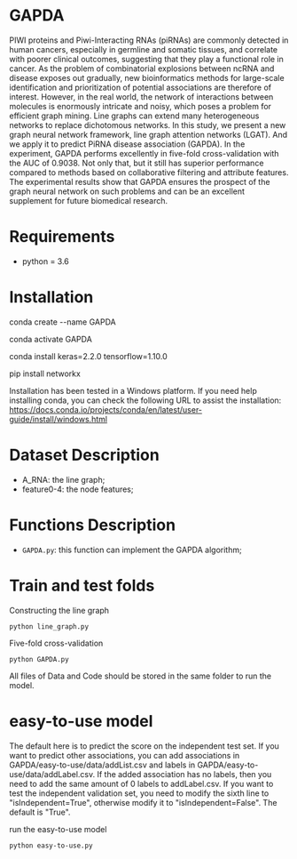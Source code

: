 # GAPDA
PIWI proteins and Piwi-Interacting RNAs (piRNAs) are commonly detected in human cancers, especially in germline and somatic tissues, and correlate with poorer clinical outcomes, suggesting that they play a functional role in cancer. As the problem of combinatorial explosions between ncRNA and disease exposes out gradually, new bioinformatics methods for large-scale identification and prioritization of potential associations are therefore of interest. However, in the real world, the network of interactions between molecules is enormously intricate and noisy, which poses a problem for efficient graph mining. Line graphs can extend many heterogeneous networks to replace dichotomous networks. In this study, we present a new graph neural network framework, line graph attention networks (LGAT). And we apply it to predict PiRNA disease association (GAPDA). In the experiment, GAPDA performs excellently in five-fold cross-validation with the AUC of 0.9038. Not only that, but it still has superior performance compared to methods based on collaborative filtering and attribute features. The experimental results show that GAPDA ensures the prospect of the graph neural network on such problems and can be an excellent supplement for future biomedical research.

# Requirements
* python = 3.6

# Installation
conda create --name GAPDA

conda activate GAPDA

conda install keras=2.2.0 tensorflow=1.10.0

pip install networkx

Installation has been tested in a Windows platform. If you need help installing conda, you can check the following URL to assist the installation:
https://docs.conda.io/projects/conda/en/latest/user-guide/install/windows.html

# Dataset Description
* A_RNA: the line graph;
* feature0-4: the node features;


# Functions Description
* ```GAPDA.py```: this function can implement the GAPDA algorithm;


# Train and test folds



Constructing the line graph

```python line_graph.py```

Five-fold cross-validation

```python GAPDA.py``` 

All files of Data and Code should be stored in the same folder to run the model.


# easy-to-use model

The default here is to predict the score on the independent test set. If you want to predict other associations, you can add associations in GAPDA/easy-to-use/data/addList.csv and labels in GAPDA/easy-to-use/data/addLabel.csv. If the added association has no labels, then you need to add the same amount of 0 labels to addLabel.csv. If you want to test the independent validation set, you need to modify the sixth line to "isIndependent=True", otherwise modify it to "isIndependent=False". The default is "True". 

run the easy-to-use model

```python easy-to-use.py```


